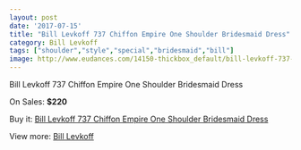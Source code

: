 ```yaml
---
layout: post
date: '2017-07-15'
title: "Bill Levkoff 737 Chiffon Empire One Shoulder Bridesmaid Dress"
category: Bill Levkoff
tags: ["shoulder","style","special","bridesmaid","bill"]
image: http://www.eudances.com/14150-thickbox_default/bill-levkoff-737-chiffon-empire-one-shoulder-bridesmaid-dress.jpg
---
```

Bill Levkoff 737 Chiffon Empire One Shoulder Bridesmaid Dress

On Sales: **$220**
<a href="https://www.eudances.com/en/bill-levkoff/4246-bill-levkoff-737-chiffon-empire-one-shoulder-bridesmaid-dress.html"><amp-img layout="responsive" width="600" height="600" src="//www.eudances.com/14150-thickbox_default/bill-levkoff-737-chiffon-empire-one-shoulder-bridesmaid-dress.jpg" alt="Bill Levkoff 737 Chiffon Empire One Shoulder Bridesmaid Dress 0" /></a>
<a href="https://www.eudances.com/en/bill-levkoff/4246-bill-levkoff-737-chiffon-empire-one-shoulder-bridesmaid-dress.html"><amp-img layout="responsive" width="600" height="600" src="//www.eudances.com/14153-thickbox_default/bill-levkoff-737-chiffon-empire-one-shoulder-bridesmaid-dress.jpg" alt="Bill Levkoff 737 Chiffon Empire One Shoulder Bridesmaid Dress 1" /></a>
<a href="https://www.eudances.com/en/bill-levkoff/4246-bill-levkoff-737-chiffon-empire-one-shoulder-bridesmaid-dress.html"><amp-img layout="responsive" width="600" height="600" src="//www.eudances.com/14152-thickbox_default/bill-levkoff-737-chiffon-empire-one-shoulder-bridesmaid-dress.jpg" alt="Bill Levkoff 737 Chiffon Empire One Shoulder Bridesmaid Dress 2" /></a>
<a href="https://www.eudances.com/en/bill-levkoff/4246-bill-levkoff-737-chiffon-empire-one-shoulder-bridesmaid-dress.html"><amp-img layout="responsive" width="600" height="600" src="//www.eudances.com/14151-thickbox_default/bill-levkoff-737-chiffon-empire-one-shoulder-bridesmaid-dress.jpg" alt="Bill Levkoff 737 Chiffon Empire One Shoulder Bridesmaid Dress 3" /></a>

Buy it: [Bill Levkoff 737 Chiffon Empire One Shoulder Bridesmaid Dress](https://www.eudances.com/en/bill-levkoff/4246-bill-levkoff-737-chiffon-empire-one-shoulder-bridesmaid-dress.html "Bill Levkoff 737 Chiffon Empire One Shoulder Bridesmaid Dress")

View more: [Bill Levkoff](https://www.eudances.com/en/57-bill-levkoff "Bill Levkoff")